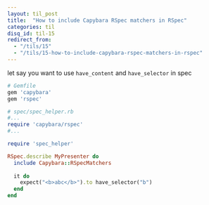 ```yaml
---
layout: til_post
title:  "How to include Capybara RSpec matchers in RSpec"
categories: til
disq_id: til-15
redirect_from:
  - "/tils/15"
  - "/tils/15-how-to-include-capybara-rspec-matchers-in-rspec"
---
```


let say you want to use `have_content` and `have_selector` in spec 


```ruby
# Gemfile
gem 'capybara'
gem 'rspec'
```

```ruby
# spec/spec_helper.rb
#...
require 'capybara/rspec'
#...
```

```ruby
require 'spec_helper'

RSpec.describe MyPresenter do
  include Capybara::RSpecMatchers
  
  it do 
    expect("<b>abc</b>").to have_selector("b")
  end
end
```
